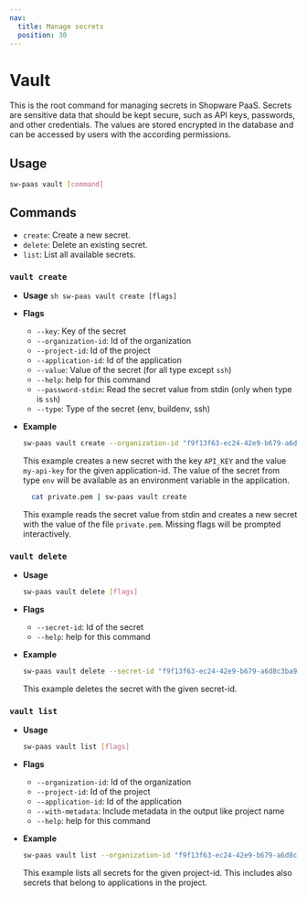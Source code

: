 ```yaml
---
nav:
  title: Manage secrets
  position: 30
---
```


# Vault

This is the root command for managing secrets in Shopware PaaS.
Secrets are sensitive data that should be kept secure, such as API keys, passwords, and other credentials.
The values are stored encrypted in the database and can be accessed by users with the according permissions.

## Usage

```sh
sw-paas vault [command]
```

## Commands

- `create`: Create a new secret.
- `delete`: Delete an existing secret.
- `list`: List all available secrets.

### `vault create`

- **Usage**
  `sh
sw-paas vault create [flags]
`
- **Flags**

  - `--key`: Key of the secret
  - `--organization-id`: Id of the organization
  - `--project-id`: Id of the project
  - `--application-id`: Id of the application
  - `--value`: Value of the secret (for all type except `ssh`)
  - `--help`: help for this command
  - `--password-stdin`: Read the secret value from stdin (only when type is `ssh`)
  - `--type`: Type of the secret (env, buildenv, ssh)

- **Example**

  ```sh
  sw-paas vault create --organization-id "f9f13f63-ec24-42e9-b679-a6d8c3ba9ba4" --project-id "a9f13f63-ec24-42e9-b679-a6d8c3baqwz7" --application-id "lk839f63-ec24-42e9-b679-a6d8c3baqwz7" --key "API_KEY" --value "my-api-key" --type env
  ```

  This example creates a new secret with the key `API_KEY` and the value `my-api-key` for the given application-id.
  The value of the secret from type `env` will be available as an environment variable in the application.

  ```sh
    cat private.pem | sw-paas vault create
  ```

  This example reads the secret value from stdin and creates a new secret with the value of the file `private.pem`.
  Missing flags will be prompted interactively.

### `vault delete`

- **Usage**

  ```sh
  sw-paas vault delete [flags]
  ```

- **Flags**

  - `--secret-id`: Id of the secret
  - `--help`: help for this command

- **Example**

  ```sh
  sw-paas vault delete --secret-id "f9f13f63-ec24-42e9-b679-a6d8c3ba9ba4"
  ```

  This example deletes the secret with the given secret-id.

### `vault list`

- **Usage**

  ```sh
  sw-paas vault list [flags]
  ```

- **Flags**

  - `--organization-id`: Id of the organization
  - `--project-id`: Id of the project
  - `--application-id`: Id of the application
  - `--with-metadata`: Include metadata in the output like project name
  - `--help`: help for this command

- **Example**

  ```sh
  sw-paas vault list --organization-id "f9f13f63-ec24-42e9-b679-a6d8c3ba9ba4" --project-id "a9f13f63-ec24-42e9-b679-a6d8c3baqwz7"
  ```

  This example lists all secrets for the given project-id.
  This includes also secrets that belong to applications in the project.

